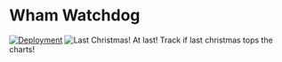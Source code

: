 # Wham Watchdog
[![Deployment](https://github.com/mjamesharmon/wham-watchdog/actions/workflows/build-and-deploy.yml/badge.svg?branch=main)](https://github.com/mjamesharmon/wham-watchdog/actions/workflows/build-and-deploy.yml)
![Last Christmas!](https://mjamesharmon.github.io/wham-watchdog/web/assets/img/last_christmas.jpeg)
At last! Track if last christmas tops the charts!
